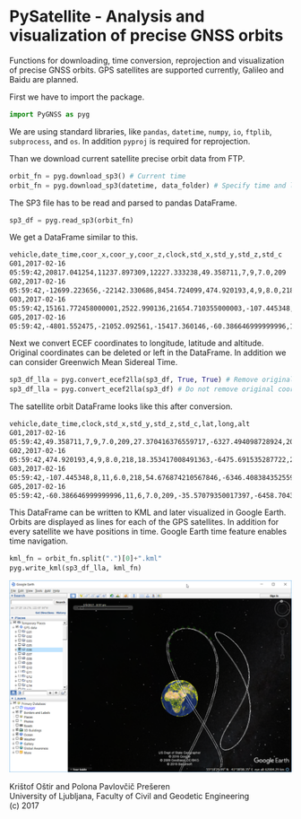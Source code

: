 # PySatellite - Analysis and visualization of precise GNSS orbits

Functions for downloading, time conversion, reprojection and visualization of precise GNSS orbits. GPS satellites are supported currently, Galileo and Baidu are planned.

First we have to import the package.
```python
import PyGNSS as pyg
```

We are using standard libraries, like `pandas`, `datetime`, `numpy`, `io`, `ftplib`, `subprocess`, and `os`. In addition `pyproj` is required for reprojection.

Than we download current satellite precise orbit data from FTP.
```python
orbit_fn = pyg.download_sp3() # Current time
orbit_fn = pyg.download_sp3(datetime, data_folder) # Specify time and location
```

The SP3 file has to be read and parsed to pandas DataFrame.
```python
sp3_df = pyg.read_sp3(orbit_fn)
```

We get a DataFrame similar to this.
```
vehicle,date_time,coor_x,coor_y,coor_z,clock,std_x,std_y,std_z,std_c
G01,2017-02-16 05:59:42,20817.041254,11237.897309,12227.333238,49.358711,7,9,7.0,209
G02,2017-02-16 05:59:42,-12699.223656,-22142.330686,8454.724099,474.920193,4,9,8.0,218
G03,2017-02-16 05:59:42,15161.772458000001,2522.990136,21654.710355000003,-107.445348,8,11,6.0,218
G05,2017-02-16 05:59:42,-4801.552475,-21052.092561,-15417.360146,-60.386646999999996,11,6,7.0,209
```

Next we convert ECEF coordinates to longitude, latitude and altitude. Original coordinates can be deleted or left in the DataFrame. In addition we can consider Greenwich Mean Sidereal Time.
```python
sp3_df_lla = pyg.convert_ecef2lla(sp3_df, True, True) # Remove original coordinates, consider GMST
sp3_df_lla = pyg.convert_ecef2lla(sp3_df) # Do not remove original coordinates, do not consider GMST, default
```

The satellite orbit DataFrame looks like this after conversion.
```
vehicle,date_time,clock,std_x,std_y,std_z,std_c,lat,long,alt
G01,2017-02-16 05:59:42,49.358711,7,9,7.0,209,27.370416376559717,-6327.494098728924,20256.18947880152
G02,2017-02-16 05:59:42,474.920193,4,9,8.0,218,18.353417008491363,-6475.691535287722,20513.295509668373
G03,2017-02-16 05:59:42,-107.445348,8,11,6.0,218,54.676874210567846,-6346.408384352559,20191.144848877248
G05,2017-02-16 05:59:42,-60.386646999999996,11,6,7.0,209,-35.57079350017397,-6458.704318969671,20160.960582937056
```

This DataFrame can be written to KML and later visualized in Google Earth. Orbits are displayed as lines for each of the GPS satellites. In addition for every satellite we have positions in time. Google Earth time feature enables time navigation.
```python
kml_fn = orbit_fn.split(".")[0]+".kml"
pyg.write_kml(sp3_df_lla, kml_fn)
```

![Google Earth Orbits](Docs/ge_orbits.png)

Krištof Oštir and Polona Pavlovčič Prešeren  
University of Ljubljana, Faculty of Civil and Geodetic Engineering  
(c) 2017

